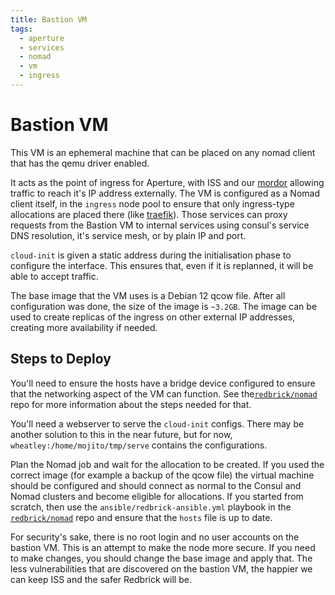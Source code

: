 ```yaml
---
title: Bastion VM
tags:
  - aperture
  - services
  - nomad
  - vm
  - ingress
---
```


# Bastion VM

This VM is an ephemeral machine that can be placed on any nomad client that has the qemu driver enabled.

It acts as the point of ingress for Aperture, with ISS and our [mordor](../hardware/network/mordor.md) allowing traffic to reach it's IP address externally. The VM is configured as a Nomad client itself, in the `ingress` node pool to ensure that only ingress-type allocations are placed there (like [traefik](./traefik.md)). Those services can proxy requests from the Bastion VM to internal services using consul's service DNS resolution, it's service mesh, or by plain IP and port.

`cloud-init` is given a static address during the initialisation phase to configure the interface. This ensures that, even if it is replanned, it will be able to accept traffic.

The base image that the VM uses is a Debian 12 qcow file. After all configuration was done, the size of the image is `~3.2GB`. The image can be used to create replicas of the ingress on other external IP addresses, creating more availability if needed.

## Steps to Deploy

You'll need to ensure the hosts have a bridge device configured to ensure that the networking aspect of the VM can function. See the[`redbrick/nomad`](https://github.com/redbrick/nomad) repo for more information about the steps needed for that.

You'll need a webserver to serve the `cloud-init` configs. There may be another solution to this in the near future, but for now, `wheatley:/home/mojito/tmp/serve` contains the configurations.

Plan the Nomad job and wait for the allocation to be created. If you used the correct image (for example a backup of the qcow file) the virtual machine should be configured and should connect as normal to the Consul and Nomad clusters and become eligible for allocations. If you started from scratch, then use the `ansible/redbrick-ansible.yml` playbook in the [`redbrick/nomad`](https://github.com/redbrick/nomad) repo and ensure that the `hosts` file is up to date.

For security's sake, there is no root login and no user accounts on the bastion VM. This is an attempt to make the node more secure. If you need to make changes, you should change the base image and apply that. The less vulnerabilities that are discovered on the bastion VM, the happier we can keep ISS and the safer Redbrick will be.
